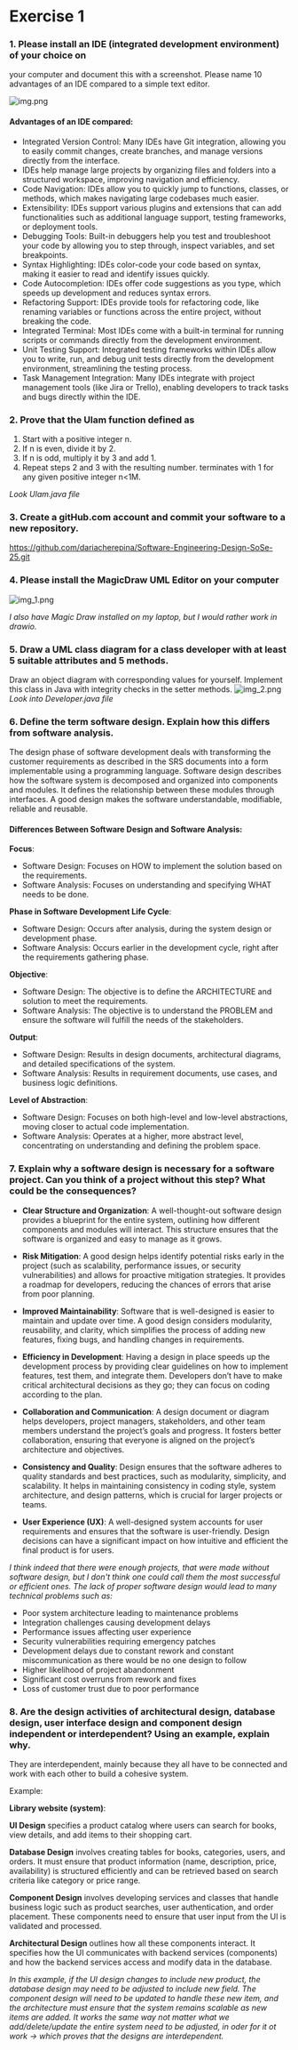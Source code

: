 # Exercise 1
### 1. Please install an IDE (integrated development environment) of your choice on
   your computer and document this with a screenshot. Please name 10 advantages
   of an IDE compared to a simple text editor.

![img.png](img.png)
#### Advantages of an IDE compared:
   - Integrated Version Control: Many IDEs have Git integration, allowing you to easily commit changes, create branches, and manage versions directly from the interface.
   - IDEs help manage large projects by organizing files and folders into a structured workspace, improving navigation and efficiency.
   - Code Navigation: IDEs allow you to quickly jump to functions, classes, or methods, which makes navigating large codebases much easier.
   - Extensibility: IDEs support various plugins and extensions that can add functionalities such as additional language support, testing frameworks, or deployment tools.
   - Debugging Tools: Built-in debuggers help you test and troubleshoot your code by allowing you to step through, inspect variables, and set breakpoints.
   - Syntax Highlighting: IDEs color-code your code based on syntax, making it easier to read and identify issues quickly.
   - Code Autocompletion: IDEs offer code suggestions as you type, which speeds up development and reduces syntax errors.
   - Refactoring Support: IDEs provide tools for refactoring code, like renaming variables or functions across the entire project, without breaking the code.
   - Integrated Terminal: Most IDEs come with a built-in terminal for running scripts or commands directly from the development environment.
   - Unit Testing Support: Integrated testing frameworks within IDEs allow you to write, run, and debug unit tests directly from the development environment, streamlining the testing process.
   - Task Management Integration: Many IDEs integrate with project management tools (like Jira or Trello), enabling developers to track tasks and bugs directly within the IDE.
### 2. Prove that the Ulam function defined as
1. Start with a positive integer n.
2. If n is even, divide it by 2.
3. If n is odd, multiply it by 3 and add 1.
4. Repeat steps 2 and 3 with the resulting number.
   terminates with 1 for any given positive integer n<1M.

*Look Ulam.java file*

### 3. Create a gitHub.com account and commit your software to a new repository.
https://github.com/dariacherepina/Software-Engineering-Design-SoSe-25.git

### 4. Please install the MagicDraw UML Editor on your computer 

![img_1.png](img_1.png)

*I also have Magic Draw installed on my laptop, but I would rather work in drawio.*

### 5. Draw a UML class diagram for a class developer with at least 5 suitable attributes and 5 methods. 
Draw an object diagram with corresponding values for yourself. Implement this class in Java with integrity checks in the setter methods.
![img_2.png](img_2.png)
*Look into Developer.java file* 

### 6. Define the term software design. Explain how this differs from software analysis. 
The design phase of software development deals with transforming the customer requirements as described in the SRS documents into a form implementable using a programming language.
Software design describes how the software system is decomposed and organized into components and modules. It defines the relationship between these modules through interfaces. A good design makes the software understandable, modifiable, reliable and reusable.

#### Differences Between Software Design and Software Analysis:
**Focus**:
- Software Design: Focuses on HOW to implement the solution based on the requirements.
- Software Analysis: Focuses on understanding and specifying WHAT needs to be done.

**Phase in Software Development Life Cycle**:
- Software Design: Occurs after analysis, during the system design or development phase.
- Software Analysis: Occurs earlier in the development cycle, right after the requirements gathering phase.

**Objective**:
- Software Design: The objective is to define the ARCHITECTURE and solution to meet the requirements.
- Software Analysis: The objective is to understand the PROBLEM and ensure the software will fulfill the needs of the stakeholders.

**Output**:
- Software Design: Results in design documents, architectural diagrams, and detailed specifications of the system.
- Software Analysis: Results in requirement documents, use cases, and business logic definitions.

**Level of Abstraction**:
- Software Design: Focuses on both high-level and low-level abstractions, moving closer to actual code implementation.
- Software Analysis: Operates at a higher, more abstract level, concentrating on understanding and defining the problem space.
### 7. Explain why a software design is necessary for a software project. Can you think of a project without this step? What could be the consequences? 
- **Clear Structure and Organization**: A well-thought-out software design provides a blueprint for the entire system, outlining how different components and modules will interact. This structure ensures that the software is organized and easy to manage as it grows.


- **Risk Mitigation**: A good design helps identify potential risks early in the project (such as scalability, performance issues, or security vulnerabilities) and allows for proactive mitigation strategies. It provides a roadmap for developers, reducing the chances of errors that arise from poor planning.


- **Improved Maintainability**: Software that is well-designed is easier to maintain and update over time. A good design considers modularity, reusability, and clarity, which simplifies the process of adding new features, fixing bugs, and handling changes in requirements.


- **Efficiency in Development**: Having a design in place speeds up the development process by providing clear guidelines on how to implement features, test them, and integrate them. Developers don’t have to make critical architectural decisions as they go; they can focus on coding according to the plan.


- **Collaboration and Communication**: A design document or diagram helps developers, project managers, stakeholders, and other team members understand the project’s goals and progress. It fosters better collaboration, ensuring that everyone is aligned on the project’s architecture and objectives.


- **Consistency and Quality**: Design ensures that the software adheres to quality standards and best practices, such as modularity, simplicity, and scalability. It helps in maintaining consistency in coding style, system architecture, and design patterns, which is crucial for larger projects or teams.


- **User Experience (UX)**: A well-designed system accounts for user requirements and ensures that the software is user-friendly. Design decisions can have a significant impact on how intuitive and efficient the final product is for users.


*I think indeed that there were enough projects, that were made without software design, but I don't think one could call them the most successful or efficient ones.
The lack of proper software design would lead to many technical problems such as:*

- Poor system architecture leading to maintenance problems
- Integration challenges causing development delays
- Performance issues affecting user experience
- Security vulnerabilities requiring emergency patches
- Development delays due to constant rework and constant miscommunication as there would be no one design to follow
- Higher likelihood of project abandonment
- Significant cost overruns from rework and fixes
- Loss of customer trust due to poor performance

### 8. Are the design activities of architectural design, database design, user interface design and component design independent or interdependent? Using an example, explain why. 


They are interdependent, mainly because they all have to be connected and work with each other to build a cohesive system.

Example:

**Library website (system)**:

**UI Design** specifies a product catalog where users can search for books, view details, and add items to their shopping cart.

**Database Design** involves creating tables for books, categories, users, and orders. It must ensure that product information (name, description, price, availability) is structured efficiently and can be retrieved based on search criteria like category or price range.

**Component Design** involves developing services and classes that handle business logic such as product searches, user authentication, and order placement. These components need to ensure that user input from the UI is validated and processed.

**Architectural Design** outlines how all these components interact. It specifies how the UI communicates with backend services (components) and how the backend services access and modify data in the database.

*In this example, if the UI design changes to include new product, the database design may need to be adjusted to include new field. The component design will need to be updated to handle these new item, and the architecture must ensure that the system remains scalable as new items are added.
It works the same way not matter what we add/delete/update the entire system need to be adjusted, in oder for it ot work -> which proves that the designs are interdependent.*